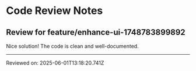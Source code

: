 # Code Review Notes

## Review for feature/enhance-ui-1748783899892

Nice solution! The code is clean and well-documented.

---
Reviewed on: 2025-06-01T13:18:20.741Z
